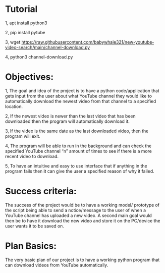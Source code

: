 # Tutorial

1, apt install python3

2, pip install pytube

3, wget https://raw.githubusercontent.com/babywhale321/new-youtube-video-search/main/channel-download.py

4, python3 channel-download.py

# Objectives:
1, The goal and idea of the project is to have a python code/application that gets input from the user about what YouTube channel they would like to automatically download the newest video from that channel to a specified location.

2, If the newest video is newer than the last video that has been downloaded then the program will automatically download it.

3, If the video is the same date as the last downloaded video, then the program will exit.

4, The program will be able to run in the background and can check the specified YouTube channel “n” amount of times to see if there is a more recent video to download.

5, To have an intuitive and easy to use interface that if anything in the program fails then it can give the user a specified reason of why it failed.
      
# Success criteria:
The success of the project would be to have a working model/ prototype of the script being able to send a notice/message to the user of when a YouTube channel has uploaded a new video. A second main goal would then be to have it download the new video and store it on the PC/device the user wants it to be saved on.

# Plan Basics:
The very basic plan of our project is to have a working python program that can download videos from YouTube automatically.
